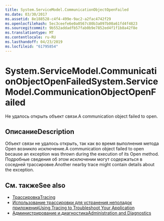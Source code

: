 ```yaml
---
title: System.ServiceModel.CommunicationObjectOpenFailed
ms.date: 03/30/2017
ms.assetid: 8e188528-c4f4-499e-9ac2-a2fac4742f29
ms.openlocfilehash: 5ec3ceefe6e0a0567c80b3a097b00a61fd4f4823
ms.sourcegitcommit: 9b552addadfb57fab0b9e7852ed4f1f1b8a42f8e
ms.translationtype: MT
ms.contentlocale: ru-RU
ms.lasthandoff: 04/23/2019
ms.locfileid: "61795854"
---
```

# <a name="systemservicemodelcommunicationobjectopenfailed"></a><span data-ttu-id="9ebe7-102">System.ServiceModel.CommunicationObjectOpenFailed</span><span class="sxs-lookup"><span data-stu-id="9ebe7-102">System.ServiceModel.CommunicationObjectOpenFailed</span></span>
<span data-ttu-id="9ebe7-103">Не удалось открыть объект связи.</span><span class="sxs-lookup"><span data-stu-id="9ebe7-103">A communication object failed to open.</span></span>  
  
## <a name="description"></a><span data-ttu-id="9ebe7-104">Описание</span><span class="sxs-lookup"><span data-stu-id="9ebe7-104">Description</span></span>  
 <span data-ttu-id="9ebe7-105">Объект связи не удалось открыть, так как во время выполнения метода Open возникло исключение.</span><span class="sxs-lookup"><span data-stu-id="9ebe7-105">A communication object failed to open because an exception was thrown during the execution of its Open method.</span></span> <span data-ttu-id="9ebe7-106">Подробные сведения об этом исключении могут содержаться в соседней трассировке.</span><span class="sxs-lookup"><span data-stu-id="9ebe7-106">Another nearby trace might contain details about the exception.</span></span>  
  
## <a name="see-also"></a><span data-ttu-id="9ebe7-107">См. также</span><span class="sxs-lookup"><span data-stu-id="9ebe7-107">See also</span></span>

- [<span data-ttu-id="9ebe7-108">Трассировка</span><span class="sxs-lookup"><span data-stu-id="9ebe7-108">Tracing</span></span>](../../../../../docs/framework/wcf/diagnostics/tracing/index.md)
- [<span data-ttu-id="9ebe7-109">Использование трассировки для устранения неполадок приложения</span><span class="sxs-lookup"><span data-stu-id="9ebe7-109">Using Tracing to Troubleshoot Your Application</span></span>](../../../../../docs/framework/wcf/diagnostics/tracing/using-tracing-to-troubleshoot-your-application.md)
- [<span data-ttu-id="9ebe7-110">Администрирование и диагностика</span><span class="sxs-lookup"><span data-stu-id="9ebe7-110">Administration and Diagnostics</span></span>](../../../../../docs/framework/wcf/diagnostics/index.md)
